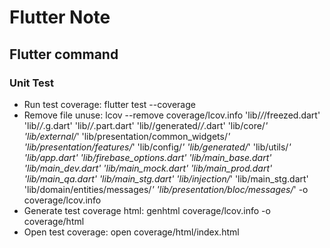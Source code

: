 # Flutter Note

## Flutter command
### Unit Test
- Run test coverage: flutter test --coverage
- Remove file unuse: lcov --remove coverage/lcov.info 'lib/*/*/freezed.dart' 'lib/*/*.g.dart' 'lib/*/*.part.dart' 'lib//generated/*/*.dart' 'lib/core/*' 'lib/external/*' 'lib/presentation/common_widgets/*' 'lib/presentation/features/*' 'lib/config/*' 'lib/generated/*' 'lib/utils/*' 'lib/app.dart' 'lib/firebase_options.dart' 'lib/main_base.dart' 'lib/main_dev.dart' 'lib/main_mock.dart' 'lib/main_prod.dart' 'lib/main_qa.dart' 'lib/main_stg.dart' 'lib/injection/*' 'lib/main_stg.dart' 'lib/domain/entities/messages/*' 'lib/presentation/bloc/messages/*' -o coverage/lcov.info
- Generate test coverage html: genhtml coverage/lcov.info -o coverage/html
- Open test coverage: open coverage/html/index.html

